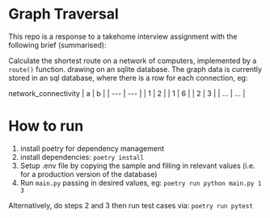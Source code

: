 # Graph Traversal

This repo is a response to a takehome interview assignment with the following brief (summarised):

Calculate the shortest route on a network of computers, implemented by a `route()` function. drawing on an sqlite database. The graph data is currently stored in an sql database, where there is a row for each connection, eg:

network_connectivity
| a   | b   |
| --- | --- |
| 1   | 2   |
| 1   | 6   |
| 2   | 3   |
| ... | ... |

# How to run

1. install poetry for dependency management
2. install dependencies: `poetry install`
3. Setup .env file by copying the sample and filling in relevant values (i.e. for a production version of the database)
4. Run `main.py` passing in desired values, eg: `poetry run python main.py 1 3`

Alternatively, do steps 2 and 3 then run test cases via: `poetry run pytest`